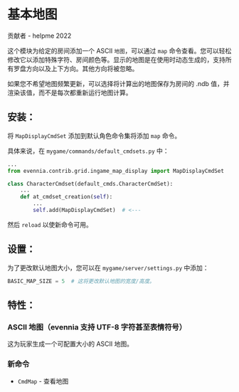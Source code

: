 # 基本地图

贡献者 - helpme 2022

这个模块为给定的房间添加一个 ASCII `地图`，可以通过 `map` 命令查看。您可以轻松修改它以添加特殊字符、房间颜色等。显示的地图是在使用时动态生成的，支持所有罗盘方向以及上下方向。其他方向将被忽略。

如果您不希望地图频繁更新，可以选择将计算出的地图保存为房间的 .ndb 值，并渲染该值，而不是每次都重新运行地图计算。

## 安装：

将 `MapDisplayCmdSet` 添加到默认角色命令集将添加 `map` 命令。

具体来说，在 `mygame/commands/default_cmdsets.py` 中：

```python
...
from evennia.contrib.grid.ingame_map_display import MapDisplayCmdSet   # <---

class CharacterCmdset(default_cmds.CharacterCmdSet):
    ...
    def at_cmdset_creation(self):
        ...
        self.add(MapDisplayCmdSet)  # <---

```

然后 `reload` 以使新命令可用。

## 设置：

为了更改默认地图大小，您可以在 `mygame/server/settings.py` 中添加：

```python
BASIC_MAP_SIZE = 5  # 这将更改默认地图的宽度/高度。
```

## 特性：

### ASCII 地图（evennia 支持 UTF-8 字符甚至表情符号）

这为玩家生成一个可配置大小的 ASCII 地图。

### 新命令

- `CmdMap` - 查看地图
